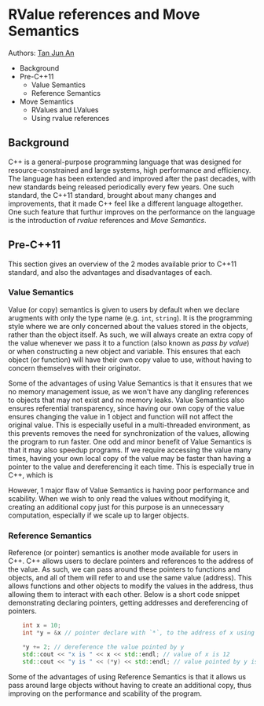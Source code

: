 # RValue references and Move Semantics

Authors: [Tan Jun An](https://github.com/yamidark)

* Background
* Pre-C++11
    * Value Semantics
    * Reference Semantics
* Move Semantics
    * RValues and LValues
    * Using rvalue references

## Background
C++ is a general-purpose programming language that was designed for resource-constrained and large systems, high performance and efficiency. The language has been extended and improved after the past decades, with new standards being released periodically every few years. One such standard, the C++11 standard, brought about many changes and improvements, that it made C++ feel like a different language altogether. One such feature that furthur improves on the performance on the language is the introduction of *rvalue* references and *Move Semantics*.

## Pre-C++11
This section gives an overview of the 2 modes available prior to C++11 standard, and also the advantages and disadvantages of each.

### Value Semantics
Value (or copy) semantics is given to users by default when we declare arugments with only the type name (e.g. `int`, `string`). It is the programming style where we are only concerned about the values stored in the objects, rather than the object itself. As such, we will always create an extra copy of the value whenever we pass it to a function (also known as *pass by value*) or when constructing a new object and variable. This ensures that each object (or function) will have their own copy value to use, without having to concern themselves with their originator.

Some of the advantages of using Value Semantics is that it ensures that we no memory management issue, as we won't have any dangling references to objects that may not exist and no memory leaks.
Value Semantics also ensures referential transparency, since having our own copy of the value ensures changing the value in 1 object and function will not affect the original value. This is especially useful in a multi-threaded environment, as this prevents removes the need for synchronization of the values, allowing the program to run faster.
One odd and minor benefit of Value Semantics is that it may also speedup programs. If we require accessing the value many times, having your own local copy of the value may be faster than having a pointer to the value and dereferencing it each time. This is especially true in C++, which is

However, 1 major flaw of Value Semantics is having poor performance and scability. When we wish to only read the values without modifying it, creating an additional copy just for this purpose is an unnecessary computation, especially if we scale up to larger objects.

### Reference Semantics
Reference (or pointer) semantics is another mode available for users in C++. C++ allows users to declare pointers and references to the address of the value. As such, we can pass around these pointers to functions and objects, and all of them will refer to and use the same value (address). This allows functions and other objects to modify the values in the address, thus allowing them to interact with each other. Below is a short code snippet demonstrating declaring pointers, getting addresses and dereferencing of pointers.

```cpp
    int x = 10;
    int *y = &x // pointer declare with `*`, to the address of x using `&`

    *y += 2; // dereference the value pointed by y
    std::cout << "x is " << x << std::endl; // value of x is 12
    std::cout << "y is " << (*y) << std::endl; // value pointed by y is also 12
```

Some of the advantages of using Reference Semantics is that it allows us pass around large objects without having to create an additional copy, thus improving on the performance and scability of the program.



